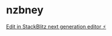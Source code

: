 # nzbney

[Edit in StackBlitz next generation editor ⚡️](https://stackblitz.com/~/github.com/daniloamsilva/nzbney)